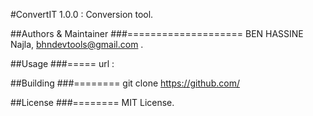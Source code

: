 #ConvertIT 1.0.0 : Conversion tool.


##Authors & Maintainer
###====================
BEN HASSINE Najla, bhndevtools@gmail.com .


##Usage
###=====
url : 


##Building
###========
git clone https://github.com/


##License
###========
MIT License.